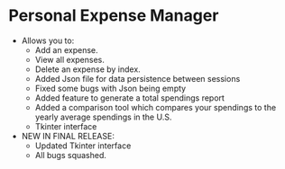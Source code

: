 # Personal Expense Manager
- Allows you to:
    - Add an expense.
    - View all expenses.
    - Delete an expense by index.
    - Added Json file for data persistence between sessions
    - Fixed some bugs with Json being empty
    - Added feature to generate a total spendings report
    - Added a comparison tool which compares your spendings to the yearly average spendings in the U.S.
    - Tkinter interface
- NEW IN FINAL RELEASE:
    - Updated Tkinter interface
    - All bugs squashed.

